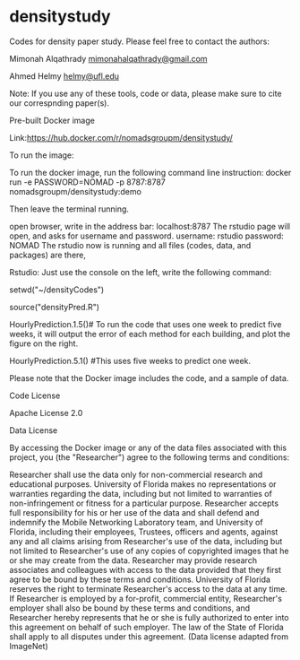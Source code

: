 # densitystudy

Codes for density paper study.
Please feel free to contact the authors:

Mimonah Alqathrady mimonahalqathrady@gmail.com

Ahmed Helmy helmy@ufl.edu

Note: If you use any of these tools, code or data, please make sure to cite our correspnding paper(s).

Pre-built Docker image

Link:https://hub.docker.com/r/nomadsgroupm/densitystudy/

To run the image:

To run the docker image, run the following command line instruction:
docker run -e PASSWORD=NOMAD -p 8787:8787 nomadsgroupm/densitystudy:demo

Then leave the terminal running.

open browser, write in the address bar:
localhost:8787
The rstudio page will open, and asks for username and password.
username: rstudio
password: NOMAD
The rstudio now is running and all files (codes, data, and packages) are there,

Rstudio:
Just use the console on the left, write the following command:

setwd("~/densityCodes")

source("densityPred.R")

HourlyPrediction.1.5()# To run the code that uses one week to predict five weeks, it will output the error of each method for each building, and plot the figure on the right.

HourlyPrediction.5.1() #This uses five weeks to predict one week.

Please note that the Docker image includes the code, and a sample of data.

Code License

Apache License 2.0

Data License

By accessing the Docker image or any of the data files associated with this project, you (the "Researcher") agree to the following terms and conditions:

Researcher shall use the data only for non-commercial research and educational purposes.
University of Florida makes no representations or warranties regarding the data, including but not limited to warranties of non-infringement or fitness for a particular purpose.
Researcher accepts full responsibility for his or her use of the data and shall defend and indemnify the Mobile Networking Laboratory team, and University of Florida, including their employees, Trustees, officers and agents, against any and all claims arising from Researcher's use of the data, including but not limited to Researcher's use of any copies of copyrighted images that he or she may create from the data.
Researcher may provide research associates and colleagues with access to the data provided that they first agree to be bound by these terms and conditions.
University of Florida reserves the right to terminate Researcher's access to the data at any time.
If Researcher is employed by a for-profit, commercial entity, Researcher's employer shall also be bound by these terms and conditions, and Researcher hereby represents that he or she is fully authorized to enter into this agreement on behalf of such employer.
The law of the State of Florida shall apply to all disputes under this agreement.
(Data license adapted from ImageNet)
